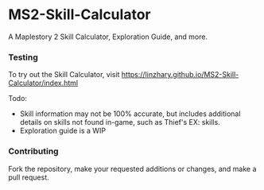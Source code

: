 # MS2-Skill-Calculator

A Maplestory 2 Skill Calculator, Exploration Guide, and more.

### Testing

To try out the Skill Calculator, visit https://linzhary.github.io/MS2-Skill-Calculator/index.html

Todo:
- Skill information may not be 100% accurate, but includes additional details on skills not found in-game, such as Thief's EX: skills.
- Exploration guide is a WIP

 ### Contributing
 
 Fork the repository, make your requested additions or changes, and make a pull request.

